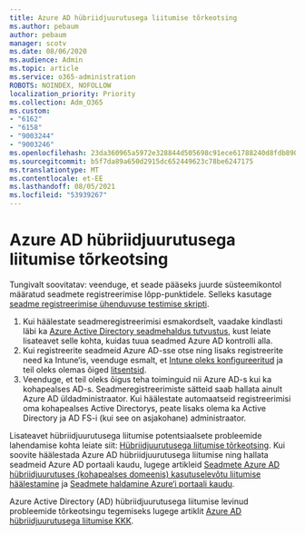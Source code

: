 ```yaml
---
title: Azure AD hübriidjuurutusega liitumise tõrkeotsing
ms.author: pebaum
author: pebaum
manager: scotv
ms.date: 08/06/2020
ms.audience: Admin
ms.topic: article
ms.service: o365-administration
ROBOTS: NOINDEX, NOFOLLOW
localization_priority: Priority
ms.collection: Adm_O365
ms.custom:
- "6162"
- "6158"
- "9003244"
- "9003246"
ms.openlocfilehash: 23da360965a5972e328844d505698c91ece61788240d8fdb8909fff3a7ef0d7f
ms.sourcegitcommit: b5f7da89a650d2915dc652449623c78be6247175
ms.translationtype: MT
ms.contentlocale: et-EE
ms.lasthandoff: 08/05/2021
ms.locfileid: "53939267"
---
```

# <a name="troubleshoot-hybrid-azure-ad-join"></a>Azure AD hübriidjuurutusega liitumise tõrkeotsing

Tungivalt soovitatav: veenduge, et seade pääseks juurde süsteemikontol määratud seadmete registreerimise lõpp-punktidele. Selleks kasutage [seadme registreerimise ühenduvuse testimise skripti](https://docs.microsoft.com/samples/azure-samples/testdeviceregconnectivity/testdeviceregconnectivity/).

1. Kui häälestate seadmeregistreerimisi esmakordselt, vaadake kindlasti läbi ka [Azure Active Directory seadmehaldus tutvustus](https://docs.microsoft.com/samples/azure-samples/testdeviceregconnectivity/testdeviceregconnectivity/), kust leiate lisateavet selle kohta, kuidas tuua seadmed Azure AD kontrolli alla.
1. Kui registreerite seadmeid Azure AD-sse otse ning lisaks registreerite need ka Intune‘is, veenduge esmalt, et [Intune oleks konfigureeritud](https://docs.microsoft.com/mem/intune/enrollment/device-enrollment?WT.mc_id=Portal-Microsoft_Azure_Support) ja teil oleks olemas õiged [litsentsid](https://docs.microsoft.com/mem/intune/fundamentals/licenses-assign?WT.mc_id=Portal-Microsoft_Azure_Support).
1. Veenduge, et teil oleks õigus teha toiminguid nii Azure AD-s kui ka kohapealses AD-s. Seadmeregistreerimiste sätteid saab hallata ainult Azure AD üldadministraator. Kui häälestate automaatseid registreerimisi oma kohapealses Active Directorys, peate lisaks olema ka Active Directory ja AD FS-i (kui see on asjakohane) administraator.

Lisateavet hübriidjuurutusega liitumise potentsiaalsete probleemide lahendamise kohta leiate siit: [Hübriidjuurutusega liitumise tõrkeotsing](https://docs.microsoft.com/azure/active-directory/devices/troubleshoot-hybrid-join-windows-current). Kui soovite häälestada Azure AD hübriidjuurutusega liitumise ning hallata seadmeid Azure AD portaali kaudu, lugege artikleid [Seadmete Azure AD hübriidjuurutuses (kohapealses domeenis) kasutuselevõtu liitumise häälestamine](https://docs.microsoft.com/azure/active-directory/devices/hybrid-azuread-join-plan?WT.mc_id=Portal-Microsoft_Azure_Support) ja [Seadmete haldamine Azure‘i portaali kaudu](https://docs.microsoft.com/azure/active-directory/devices/device-management-azure-portal?WT.mc_id=Portal-Microsoft_Azure_Support).

Azure Active Directory (AD) hübriidjuurutusega liitumise levinud probleemide tõrkeotsingu tegemiseks lugege artiklit [Azure AD hübriidjuurutusega liitumise KKK](https://docs.microsoft.com/azure/active-directory/devices/faq#hybrid-azure-ad-join-faq).
